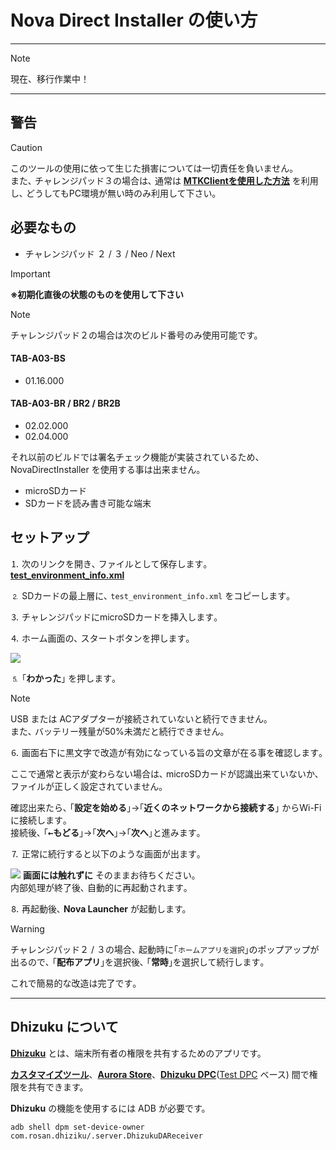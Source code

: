 # Nova Direct Installer の使い方

---

> [!NOTE]
> 現在、移行作業中！

---

## 警告

> [!CAUTION]
> このツールの使用に依って生じた損害については一切責任を負いません｡  
また､ チャレンジパッド３の場合は､ 通常は [**MTKClientを使用した方法**](https://zenn.dev/s1204it/articles/16fce85441821f) を利用し､ どうしてもPC環境が無い時のみ利用して下さい｡

## 必要なもの

- チャレンジパッド ２ / ３ / Neo / Next  
> [!IMPORTANT]
> **※初期化直後の状態のものを使用して下さい**

> [!NOTE]
> チャレンジパッド２の場合は次のビルド番号のみ使用可能です。  
> #### TAB-A03-BS
> - 01.16.000
> #### TAB-A03-BR / BR2 / BR2B
> - 02.02.000
> - 02.04.000
>
> それ以前のビルドでは署名チェック機能が実装されているため、NovaDirectInstaller を使用する事は出来ません。
- microSDカード
- SDカードを読み書き可能な端末

## セットアップ

⒈ 次のリンクを開き､ ファイルとして保存します｡  
[**test_environment_info.xml**](https://gh.s1204.me/NovaDirectInstaller/test_environment_info.xml)

⒉ SDカードの最上層に､ `test_environment_info.xml` をコピーします｡  

⒊ チャレンジパッドにmicroSDカードを挿入します｡

⒋ ホーム画面の､ スタートボタンを押します｡

[![](https://github.com/s1204IT/NovaDirectInstaller/assets/52069677/7b570b1d-60b5-4186-8080-4fbdde7e6e9c)](#)

⒌ ｢<kbd><b>わかった</b></kbd>｣ を押します｡

> [!NOTE]
> USB または ACアダプターが接続されていないと続行できません｡  
また､ バッテリー残量が50%未満だと続行できません｡  

⒍ 画面右下に黒文字で改造が有効になっている旨の文章が在る事を確認します｡  

ここで通常と表示が変わらない場合は､ microSDカードが認識出来ていないか､ ファイルが正しく設定されていません｡

確認出来たら､ ｢<kbd><b>設定を始める</b></kbd>｣→｢<kbd><b>近くのネットワークから接続する</b></kbd>｣ からWi-Fiに接続します｡  
接続後､ ｢<kbd><b>←もどる</b></kbd>｣→｢<kbd><b>次へ</b></kbd>｣→｢<kbd><b>次へ</b></kbd>｣と進みます｡

⒎ 正常に続行すると以下のような画面が出ます｡

[![](https://github.com/s1204IT/NovaDirectInstaller/assets/52069677/8b883890-c60a-4043-9636-ea90e6730516)](#)
**画面には触れずに** そのままお待ちください｡  
内部処理が終了後､ 自動的に再起動されます｡

⒏ 再起動後､ **Nova Launcher** が起動します。

> [!WARNING]
> チャレンジパッド２ / ３の場合､ 起動時に｢`ホームアプリを選択`｣のポップアップが出るので､ ｢<kbd><b>配布アプリ</b></kbd>｣を選択後､ ｢<kbd><b>常時</b></kbd>｣を選択して続行します｡

これで簡易的な改造は完了です｡

---

## Dhizuku について

[**Dhizuku**](https://github.com/iamr0s/Dhizuku) とは、端末所有者の権限を共有するためのアプリです。

[**カスタマイズツール**](https://github.com/Kobold831/CPadCustomizeTool)、[**Aurora Store**](https://gitlab.com/AuroraOSS/AuroraStore)、[**Dhizuku DPC**](https://github.com/Kobold831/DhizukuDPC)([Test DPC](https://github.com/googlsamples/android-testdpc) ベース) 間で権限を共有できます。

**Dhizuku** の機能を使用するには ADB が必要です。
```
adb shell dpm set-device-owner com.rosan.dhiziku/.server.DhizukuDAReceiver
```
